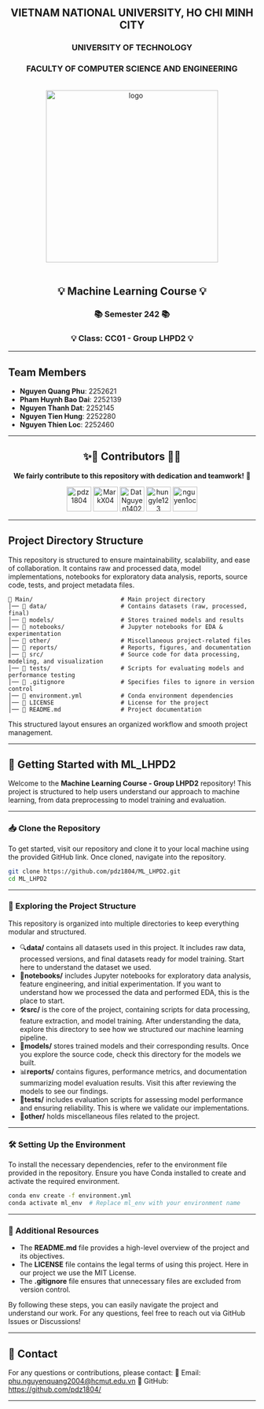<div align="center">
  <h2>VIETNAM NATIONAL UNIVERSITY, HO CHI MINH CITY</h2>
  <h3>UNIVERSITY OF TECHNOLOGY</h3>
  <h3>FACULTY OF COMPUTER SCIENCE AND ENGINEERING</h3>
  
  <br />
  
  <img src="https://hcmut.edu.vn/img/nhanDienThuongHieu/01_logobachkhoasang.png" alt="logo" style="width: 350px; height: auto;">
  
  <br />
  <br />
</div>

<h2 align="center">💡 Machine Learning Course 💡</h2>
<h3 align="center">📚 Semester 242 📚</h3>
<h3 align="center">💡 Class: CC01 - Group LHPD2 💡</h3>


<!-- ---

<h2 align="center">⚒️ Languages-Frameworks-Tools ⚒️</h2>

<div align="center">
  <img src="https://skillicons.dev/icons?i=python,vscode,github,git,md,stackoverflow,tensorflow" alt="Tools and Languages" />
</div> -->

---

## Team Members

- **Nguyen Quang Phu**: 2252621
- **Pham Huynh Bao Dai**: 2252139
- **Nguyen Thanh Dat**: 2252145
- **Nguyen Tien Hung**: 2252280
- **Nguyen Thien Loc**: 2252460

---

<h2 align="center">✨💟 Contributors 💟✨</h2>

<p align="center">
  <strong>We fairly contribute to this repository with dedication and teamwork!</strong> 💖
</p>

<div align="center">
  <a href="https://github.com/pdz1804"><img src="https://avatars.githubusercontent.com/u/123137268?v=4" title="pdz1804" width="50" height="50"></a>
  <a href="https://github.com/MarkX04"><img src="https://avatars.githubusercontent.com/u/105540317?v=4" title="MarkX04" width="50" height="50"></a>
  <a href="https://github.com/DatNguyen1402"><img src="https://avatars.githubusercontent.com/u/137872945?v=4" title="DatNguyen1402" width="50" height="50"></a>
  <a href="https://github.com/hungyle123"><img src="https://avatars.githubusercontent.com/u/138371452?v=4" title="hungyle123" width="50" height="50"></a>
  <a href="https://github.com/nguyen1oc"><img src="https://avatars.githubusercontent.com/u/131537455?v=4" title="nguyen1oc" width="50" height="50"></a>
</div>

--- 

## Project Directory Structure

This repository is structured to ensure maintainability, scalability, and ease of collaboration. It contains raw and processed data, model implementations, notebooks for exploratory data analysis, reports, source code, tests, and project metadata files.

```
📂 Main/                         # Main project directory  
│── 📂 data/                     # Contains datasets (raw, processed, final)  
│── 📂 models/                   # Stores trained models and results  
│── 📂 notebooks/                # Jupyter notebooks for EDA & experimentation  
│── 📂 other/                    # Miscellaneous project-related files  
│── 📂 reports/                  # Reports, figures, and documentation  
│── 📂 src/                      # Source code for data processing, modeling, and visualization  
│── 📂 tests/                    # Scripts for evaluating models and performance testing  
│── 📜 .gitignore                # Specifies files to ignore in version control  
│── 📜 environment.yml           # Conda environment dependencies  
│── 📜 LICENSE                   # License for the project  
│── 📜 README.md                 # Project documentation  
```

This structured layout ensures an organized workflow and smooth project management.

---

## 🚀 Getting Started with ML_LHPD2

Welcome to the **Machine Learning Course - Group LHPD2** repository! This project is structured to help users understand our approach to machine learning, from data preprocessing to model training and evaluation.

---

### 📥 Clone the Repository

To get started, visit our repository and clone it to your local machine using the provided GitHub link. Once cloned, navigate into the repository.

```bash
git clone https://github.com/pdz1804/ML_LHPD2.git
cd ML_LHPD2
```

---

### 📂 Exploring the Project Structure

This repository is organized into multiple directories to keep everything modular and structured.

- 🔍**data/** contains all datasets used in this project. It includes raw data, processed versions, and final datasets ready for model training. Start here to understand the dataset we used.
- 📝**notebooks/** includes Jupyter notebooks for exploratory data analysis, feature engineering, and initial experimentation. If you want to understand how we processed the data and performed EDA, this is the place to start.
- 🛠️**src/** is the core of the project, containing scripts for data processing, feature extraction, and model training. After understanding the data, explore this directory to see how we structured our machine learning pipeline.
- 📜**models/** stores trained models and their corresponding results. Once you explore the source code, check this directory for the models we built.
- 📊**reports/** contains figures, performance metrics, and documentation summarizing model evaluation results. Visit this after reviewing the models to see our findings.
- 🧪**tests/** includes evaluation scripts for assessing model performance and ensuring reliability. This is where we validate our implementations.
- 📂**other/** holds miscellaneous files related to the project.

---

### 🛠️ Setting Up the Environment

To install the necessary dependencies, refer to the environment file provided in the repository. Ensure you have Conda installed to create and activate the required environment.

```bash
conda env create -f environment.yml
conda activate ml_env  # Replace ml_env with your environment name
```

---

### 📜 Additional Resources

- The **README.md** file provides a high-level overview of the project and its objectives.
- The **LICENSE** file contains the legal terms of using this project. Here in our project we use the MIT License.
- The **.gitignore** file ensures that unnecessary files are excluded from version control.

By following these steps, you can easily navigate the project and understand our work. For any questions, feel free to reach out via GitHub Issues or Discussions!

--- 

## 📧 **Contact**
For any questions or contributions, please contact:
📩 Email: phu.nguyenquang2004@hcmut.edu.vn
🔗 GitHub: https://github.com/pdz1804/

---
